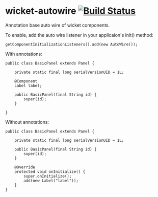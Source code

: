 wicket-autowire [![Build Status](https://travis-ci.org/frido37/wicket-autowire.png?branch=master)](https://travis-ci.org/frido37/wicket-autowire)
=================================================================================================================================================

Annotation base auto wire of wicket components.

To enable, add the auto wire listener in your applicaion's init() method:

	getComponentInitializationListeners().add(new AutoWire());
  

With annotations:

	public class BasicPanel extends Panel {
	
		private static final long serialVersionUID = 1L;
	
		@Component
		Label label;
	
		public BasicPanel(final String id) {
			super(id);
		}
	
	}
	
Without annotations:
	
	public class BasicPanel extends Panel {
	
		private static final long serialVersionUID = 1L;
	
		public BasicPanel(final String id) {
			super(id);
		}
	
		@Override
		protected void onInitialize() {
			super.onInitialize();
			add(new Label("label"));
		}
	}
